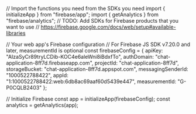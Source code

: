 // Import the functions you need from the SDKs you need
import { initializeApp } from "firebase/app";
import { getAnalytics } from "firebase/analytics";
// TODO: Add SDKs for Firebase products that you want to use
// https://firebase.google.com/docs/web/setup#available-libraries

// Your web app's Firebase configuration
// For Firebase JS SDK v7.20.0 and later, measurementId is optional
const firebaseConfig = {
  apiKey: "AIzaSyCr89tryLCDib-KOC4e6aleWni8iBdxfTo",
  authDomain: "chat-application-8ff7d.firebaseapp.com",
  projectId: "chat-application-8ff7d",
  storageBucket: "chat-application-8ff7d.appspot.com",
  messagingSenderId: "1000522788422",
  appId: "1:1000522788422:web:6db8ac69aaf60d5439e447",
  measurementId: "G-P0CQLB2403"
};

// Initialize Firebase
const app = initializeApp(firebaseConfig);
const analytics = getAnalytics(app);